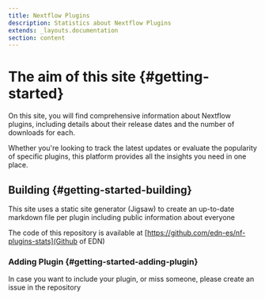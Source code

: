 ```yaml
---
title: Nextflow Plugins
description: Statistics about Nextflow Plugins
extends: _layouts.documentation
section: content
---
```


# The aim of this site {#getting-started}

On this site, you will find comprehensive information about Nextflow plugins, including details about 
their release dates and the number of downloads for each. 

Whether you're looking to track the latest updates or evaluate the popularity of specific plugins, 
this platform provides all the insights you need in one place.

## Building {#getting-started-building}

This site uses a static site generator (Jigsaw) to create an up-to-date markdown
file per plugin including public information about everyone

The code of this repository is available at [https://github.com/edn-es/nf-plugins-stats](Github of EDN)

### Adding Plugin {#getting-started-adding-plugin}

In case you want to include your plugin, or miss someone, please create an issue in the repository

